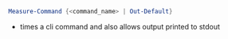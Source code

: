 ```powershell
Measure-Command {<command_name> | Out-Default}
```
- times a cli command and also allows output printed to stdout